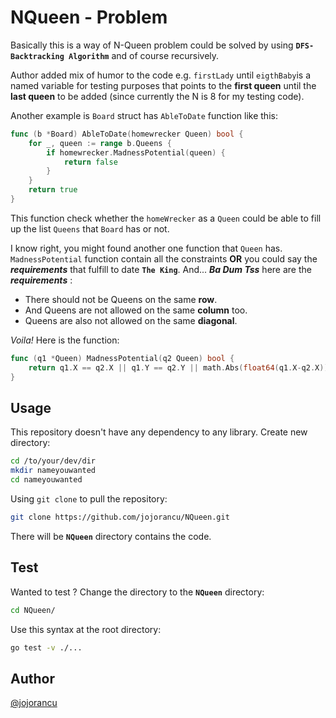 # NQueen - Problem

Basically this is a way of N-Queen problem could be solved by using **`DFS-Backtracking Algorithm`** and of course recursively.

Author added mix of humor to the code e.g. `firstLady` until `eigthBaby`is a named variable for testing purposes that points to the **first queen** until the **last queen** to be added (since currently the N is 8 for my testing code).

Another example is `Board` struct has `AbleToDate` function like this:
```go
func (b *Board) AbleToDate(homewrecker Queen) bool {
	for _, queen := range b.Queens {
		if homewrecker.MadnessPotential(queen) {
			return false
		}
	}
	return true
}
```
This function check whether the `homeWrecker` as a `Queen` could be able to fill up the list `Queens` that `Board` has or not.

I know right, you might found another one function that `Queen` has. `MadnessPotential` function contain all the constraints **OR** you could say the ***requirements*** that fulfill to date **`The King`**.
And... ***Ba Dum Tss*** here are the ***requirements*** :
* There should not be Queens on the same **row**.
* And Queens are not allowed on the same **column** too.
* Queens are also not allowed on the same **diagonal**.

*Voila!* Here is the function:
```go
func (q1 *Queen) MadnessPotential(q2 Queen) bool {
	return q1.X == q2.X || q1.Y == q2.Y || math.Abs(float64(q1.X-q2.X)) == math.Abs(float64(q1.Y-q2.Y))
}
```

## Usage
This repository doesn't have any dependency to any library. Create new directory:
```sh
cd /to/your/dev/dir
mkdir nameyouwanted
cd nameyouwanted
```
Using `git clone` to pull the repository:
```sh
git clone https://github.com/jojorancu/NQueen.git
```
There will be **`NQueen`** directory contains the code. 

## Test
Wanted to test ? Change the directory to the **`NQueen`** directory:
```sh
cd NQueen/
```

Use this syntax at the root directory:
```sh
go test -v ./...
```

## Author
[@jojorancu](https://twitter.com/jojorancu "jojorancu / CJSparrow / Jonathan Surya Laksana")
